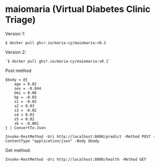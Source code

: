 # maiomaria (Virtual Diabetes Clinic Triage)

Version 1:
```
$ docker pull ghcr.io/maria-cy/maiomaria:v0.2
```
Version 2:
```
`$ docker pull ghcr.io/maria-cy/maiomaria:v0.1`
```

Post method
```
$body = @{
    age = 0.02
    sex = -0.044
    bmi = 0.06
    bp = -0.03
    s1 = -0.02
    s2 = 0.03
    s3 = -0.02
    s4 = 0.02
    s5 = 0.02
    s6 = -0.001
} | ConvertTo-Json

Invoke-RestMethod -Uri http://localhost:8000/predict -Method POST -ContentType "application/json" -Body $body
```

Get method:
```
Invoke-RestMethod -Uri http://localhost:8000/health -Method GET
```
